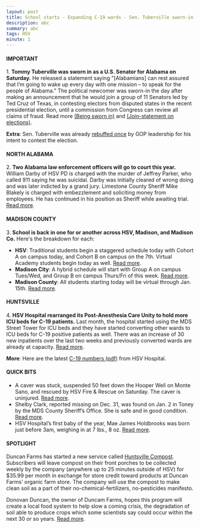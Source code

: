 ```yaml
---
layout: post
title: School starts - Expanding C-19 wards - Sen. Tuberville sworn-in
description: abc
summary: abc
tags: HSV
minute: 1
---
```


#### IMPORTANT
 1\. **Tommy Tuberville was sworn in as a U.S. Senator for Alabama on Saturday.** He released a statement saying "[Alabamians] can rest assured that I’m going to wake up every day with one mission – to speak for the people of Alabama.” The political newcomer was sworn-in the day after making an announcement that he would join a group of 11 Senators led by Ted Cruz of Texas, in contesting electors from disputed states in the recent presidential election, until a commission from Congress can review all claims of fraud. Read more [(Being sworn in)](https://www.al.com/politics/2021/01/tuberville-sworn-in-as-us-senator-releases-statement.html) and [(Join-statement on elections)](https://www.cruz.senate.gov/?p=press_release&id=5541).
    
  **Extra**: Sen. Tuberville was already [rebuffed once](https://thehill.com/homenews/senate/531562-gop-seeks-to-avoid-messy-trump-fight-over-electoral-college) by GOP leadership for his intent to contest the election.

#### NORTH ALABAMA
 2\. **Two Alabama law enforcement officers will go to court this year.** William Darby of HSV PD is charged with the murder of Jeffrey Parker, who called 911 saying he was suicidal. Darby was initially cleared of wrong doing and was later indicted by a grand jury. Limestone County Sheriff Mike Blakely is charged with embezzlement and soliciting money from employees. He has continued in his position as Sheriff while awaiting trial. [Read more](https://whnt.com/news/alabama-news/two-north-alabama-law-enforcement-officers-face-trials-in-2021/).

#### MADISON COUNTY
 3\. **School is back in one for or another across HSV, Madison, and Madison Co.** Here's the breakdown for each:
  - **HSV**: Traditional students begin a staggered schedule today with Cohort A on campus today, and Cohort B on campus on the 7th. Virtual Academy students begin today as well. [Read more](https://www.facebook.com/HuntsvilleCitySchools/photos/a.722570574451646/4911641575544504/?type=3).
  - **Madison City**: A hybrid schedule will start with Group A on campus Tues/Wed, and Group B on campus Thurs/Fri of this week. [Read more](https://www.madisoncity.k12.al.us/site/default.aspx?PageType=3&DomainID=4&ModuleInstanceID=32&ViewID=6446EE88-D30C-497E-9316-3F8874B3E108&RenderLoc=0&FlexDataID=14975&PageID=1). 
  - **Madison County**: All students starting today will be virtual through Jan. 15th. [Read more](https://www.mcssk12.org/).

#### HUNTSVILLE
 4\. **HSV Hospital rearranged its Post-Anesthesia Care Unity to hold more ICU beds for C-19 patients.** Last month, the hospital started using the MDS Street Tower for ICU beds and they have started converting other wards to ICU beds for C-19 positive patients as well. There was an increase of 30 new inpatients over the last two weeks and previously converted wards are already at capacity. [Read more](https://www.waff.com/2020/12/29/huntsville-hospital-converting-more-areas-icu-beds-covid-positive-patients/).

  **More**: Here are the latest [C-19 numbers (pdf)](https://www.huntsvillehospital.org/images/PDFs/HH_COVID-19_Statistics.pdf) from HSV Hospital. 

#### QUICK BITS
 - A caver was stuck, suspended 50 feet down the Hooper Well on Monte Sano, and rescued by HSV Fire & Rescue on Saturday. The caver is uninjured. [Read more](https://www.al.com/news/2021/01/caver-rescued-on-monte-sano-mountain-in-huntsville.html).
 - Shelby Clark, reported missing on Dec. 31, was found on Jan. 2 in Toney by the MDS County Sheriff’s Office. She is safe and in good condition. [Read more](https://www.waff.com/2021/01/01/madison-county-officials-searching-woman-last-seen-near-ardmore/).
 - HSV Hospital’s first baby of the year, Mae James Holdbrooks was born just before 3am, weighing in at 7 lbs., 8 oz. [Read more](https://whnt.com/news/meet-huntsville-hospitals-first-baby-of-2021/).

#### SPOTLIGHT
Duncan Farms has started a new service called [Huntsville Compost](https://huntsvillecompost.com/). Subscribers will leave compost on their front porches to be collected weekly by the company (anywhere up to 25 minutes outside of HSV) for $35.99 per month in exchange for store credit toward products at Duncan Farms’ organic farm store. The company will use the compost to make clean soil as a part of their no-chemical-fertilizers, no-pesticides manifesto.

Donovan Duncan, the owner of Duncam Farms, hopes this program will create a local food system to help slow a coming crisis, the degradation of soil able to produce crops which some scientists say could occur within the next 30 or so years. [Read more](https://www.al.com/news/huntsville/2021/01/new-service-offers-front-porch-compost-pickup-in-huntsville-area.html).